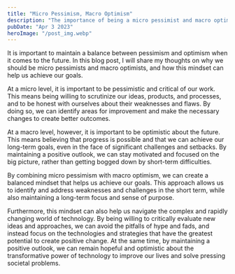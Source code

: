 ```yaml
---
title: "Micro Pessimism, Macro Optimism"
description: "The importance of being a micro pessimist and macro optimist..."
pubDate: "Apr 3 2023"
heroImage: "/post_img.webp"
---
```


It is important to maintain a balance between pessimism and optimism when it comes to the future. In this blog post, I will share my thoughts on why we should be micro pessimists and macro optimists, and how this mindset can help us achieve our goals.

At a micro level, it is important to be pessimistic and critical of our work. This means being willing to scrutinize our ideas, products, and processes, and to be honest with ourselves about their weaknesses and flaws. By doing so, we can identify areas for improvement and make the necessary changes to create better outcomes.

At a macro level, however, it is important to be optimistic about the future. This means believing that progress is possible and that we can achieve our long-term goals, even in the face of significant challenges and setbacks. By maintaining a positive outlook, we can stay motivated and focused on the big picture, rather than getting bogged down by short-term difficulties.

By combining micro pessimism with macro optimism, we can create a balanced mindset that helps us achieve our goals. This approach allows us to identify and address weaknesses and challenges in the short term, while also maintaining a long-term focus and sense of purpose.

Furthermore, this mindset can also help us navigate the complex and rapidly changing world of technology. By being willing to critically evaluate new ideas and approaches, we can avoid the pitfalls of hype and fads, and instead focus on the technologies and strategies that have the greatest potential to create positive change. At the same time, by maintaining a positive outlook, we can remain hopeful and optimistic about the transformative power of technology to improve our lives and solve pressing societal problems.
